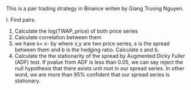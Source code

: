 This is a pair trading strategy in Binance writen by Giang Truong Nguyen.


I. Find pairs
1. Calculate the log(TWAP_price) of both price series
2. Calculate correlation between them
3. we have s= x- by where x,y are two price series, s is the spread between them and b is the hedging ratio.
   Calculate s and b.
4. Calculate the the stationarity of the spread by Augmented Dicky Fuller (ADF) test.
   If pvalue from ADF is less than 0.05, we can say reject the null hypothesis that there exists unit root in our spread series.
   In other word, we are more than 95% confident that our spread series is stationary.
